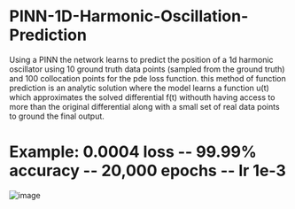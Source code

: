 # PINN-1D-Harmonic-Oscillation-Prediction
Using a PINN the network learns to predict the position of a 1d harmonic oscillator using 10 ground truth data points (sampled from the ground truth) and 100 collocation points for the pde loss function. this method of function prediction is an analytic solution where the model learns a function u(t) which approximates the solved differential f(t) withouth having access to more than the original differential along with a small set of real data points to ground the final output.

# Example: 0.0004 loss -- 99.99% accuracy -- 20,000 epochs -- lr 1e-3
![image](https://github.com/MasterMeep/PINN-1D-Harmonic-Oscillation-Prediction/assets/51376656/ed68ddd2-aaa2-4453-b1c0-d9bf40b64aa2)
